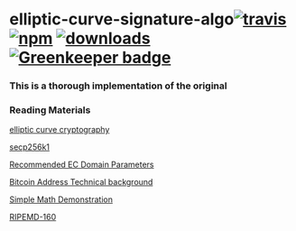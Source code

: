 # elliptic-curve-signature-algo[![travis][travis-image]][travis-url] [![npm][npm-image]][npm-url] [![downloads][downloads-image]][downloads-url] [![Greenkeeper badge](https://badges.greenkeeper.io/zion-coin/elliptic-curve-signature-algo.svg)](https://greenkeeper.io/)

[travis-image]: https://travis-ci.org/zion-coin/elliptic-curve-signature-algo.svg?branch=master
[travis-url]: https://travis-ci.org/zion-coin/elliptic-curve-signature-algo
[npm-image]: https://img.shields.io/npm/v/elliptic-curve-signature-algo.svg
[npm-url]: https://npmjs.org/package/elliptic-curve-signature-algo
[downloads-image]: https://img.shields.io/npm/dm/elliptic-curve-signature-algo.svg
[downloads-url]: https://npmjs.org/package/elliptic-curve-signature-algo

### This is a thorough implementation of the original


### Reading Materials

[elliptic curve cryptography](https://plus.maths.org/content/elliptic-cryptography)

[secp256k1](https://en.bitcoin.it/wiki/Secp256k1)

[Recommended EC Domain Parameters](http://www.secg.org/sec2-v2.pdf)

[Bitcoin Address Technical background](https://en.bitcoin.it/wiki/Technical_background_of_version_1_Bitcoin_addresses)

[Simple Math Demonstration](http://www.coindesk.com/math-behind-bitcoin/)

[RIPEMD-160](https://en.bitcoin.it/wiki/RIPEMD-160)
